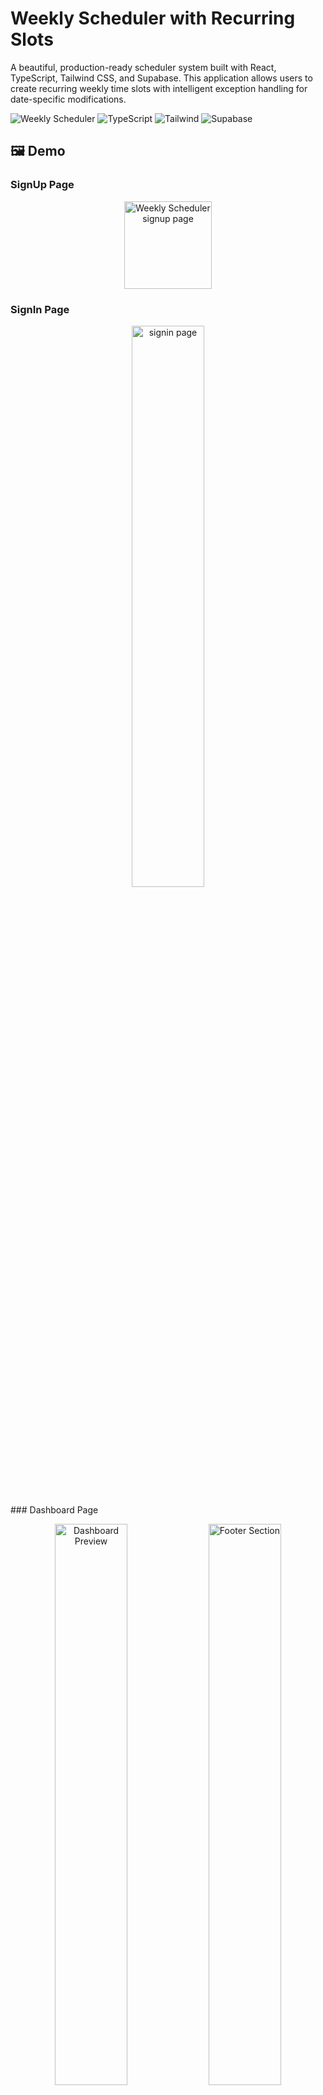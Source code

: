 # Weekly Scheduler with Recurring Slots

A beautiful, production-ready scheduler system built with React, TypeScript, Tailwind CSS, and Supabase. This application allows users to create recurring weekly time slots with intelligent exception handling for date-specific modifications.

![Weekly Scheduler](https://img.shields.io/badge/React-18.3.1-blue) ![TypeScript](https://img.shields.io/badge/TypeScript-5.5.3-blue) ![Tailwind](https://img.shields.io/badge/Tailwind-3.4.1-06B6D4) ![Supabase](https://img.shields.io/badge/Supabase-Latest-3ECF8E)

## 🖼️ Demo 

### SignUp Page
<p align="center">
  <img src="./public/signup page.png" width="140" alt="Weekly Scheduler signup page"/>
</p>

### SignIn  Page
<p align="center">
  <img src="./public//signin page.png" width="48%" alt="signin page"/>
</p>
### Dashboard Page
<p align="center">
  <img src="./public/dashboard.png" width="48%" alt="Dashboard Preview"/>
  <img src="./public/create slot form.png" width="48%" alt="Footer Section"/>
</p>


---

## Features

### Core Functionality
- **Recurring Weekly Slots**: Create time slots that automatically repeat every week on the same day
- **Maximum 2 Slots Per Day**: Each date can contain up to 2 time slots
- **Smart Exception Handling**: Edit or delete specific dates without affecting other occurrences
- **Infinite Scroll**: Seamlessly load future weeks as you scroll down
- **Real-time Updates**: Changes reflect immediately across all weeks

### User Experience
- **Beautiful Modern Design**: Clean, professional interface with emerald/teal color scheme
- **Today Indicator**: Special highlighting for the current date
- **Responsive Layout**: Works perfectly on mobile, tablet, and desktop
- **Smooth Animations**: Polished transitions and micro-interactions
- **Interactive Slot Cards**: Hover to reveal edit and delete actions
- **Intuitive Modals**: Clear dialogs for creating, editing, and deleting slots

## Technology Stack

- **Frontend**: React 18.3 + TypeScript 5.5
- **Styling**: Tailwind CSS 3.4 with custom utilities
- **Database**: Supabase (PostgreSQL)
- **Icons**: Lucide React
- **Build Tool**: Vite 5.4
- **Deployment Ready**: Optimized for Vercel/Netlify

## Database Architecture

### Tables

#### `recurring_slots`
Stores the base recurring slot patterns that repeat weekly.

| Column | Type | Description |
|--------|------|-------------|
| id | uuid | Primary key |
| day_of_week | integer | Day of week (0=Sunday, 6=Saturday) |
| start_time | time | Start time of the slot |
| end_time | time | End time of the slot |
| created_at | timestamptz | Creation timestamp |
| updated_at | timestamptz | Last update timestamp |

#### `slot_exceptions`
Tracks exceptions to recurring slots (edits or deletions on specific dates).

| Column | Type | Description |
|--------|------|-------------|
| id | uuid | Primary key |
| recurring_slot_id | uuid | Foreign key to recurring_slots |
| exception_date | date | Specific date this exception applies to |
| exception_type | text | 'deleted' or 'modified' |
| start_time | time | Modified start time (nullable) |
| end_time | time | Modified end time (nullable) |
| created_at | timestamptz | Creation timestamp |

### Security
- Row Level Security (RLS) enabled on all tables
- Public access policies for demo purposes (customize for production)
- Cascading deletes to maintain data integrity

## Getting Started

### Prerequisites
- Node.js 18+ and npm
- Supabase account and project

### Installation

1. **Clone the repository**
   ```bash
   git clone <repository-url>
   cd project
   ```

2. **Install dependencies**
   ```bash
   npm install
   ```

3. **Set up environment variables**

   The `.env` file should already contain your Supabase credentials:
   ```env
   VITE_SUPABASE_URL=your-supabase-url
   VITE_SUPABASE_ANON_KEY=your-supabase-anon-key
   ```

4. **Database setup**

   The database migrations are already applied. Your Supabase instance should have:
   - `recurring_slots` table
   - `slot_exceptions` table
   - Proper indexes and RLS policies

5. **Start the development server**
   ```bash
   npm run dev
   ```

6. **Build for production**
   ```bash
   npm run build
   ```

## Usage Guide

### Creating a Recurring Slot

1. Click the "Add Slot" button on any day
2. Select start and end times
3. Click "Create Slot"
4. The slot will automatically appear on the same day of every week

### Editing a Slot

1. Hover over any slot card
2. Click the edit (pencil) icon
3. Modify the times as needed
4. Click "Save Changes"
5. Only that specific date will be modified (other occurrences remain unchanged)

### Deleting a Slot

1. Hover over any slot card
2. Click the delete (trash) icon
3. Confirm the deletion
4. Only that specific date will be deleted (other occurrences remain unchanged)

### Loading More Weeks

Simply scroll down to automatically load future weeks using infinite scroll.

## Project Structure

```
src/
├── components/
│   ├── DayColumn.tsx          # Individual day column display
│   ├── SlotCard.tsx           # Slot card with actions
│   ├── SlotModal.tsx          # Create/edit slot modal
│   └── DeleteModal.tsx        # Delete confirmation modal
├── lib/
│   └── supabase.ts            # Supabase client and types
├── services/
│   └── schedulerService.ts    # Business logic and API calls
├── App.tsx                     # Main application component
├── index.css                   # Global styles and animations
└── main.tsx                    # Application entry point

supabase/
└── migrations/
    └── 20251023050238_create_scheduler_tables.sql
```

## Key Implementation Details

### Recurring Logic

The system uses a smart approach to handle recurring slots:

1. **Base Pattern**: Each slot is stored with a day of week (0-6)
2. **Week Generation**: When loading a week, the system queries all recurring slots
3. **Exception Overlay**: For each date, it checks if there are any exceptions
4. **Final Rendering**: Deleted exceptions are hidden, modified exceptions show updated times

### Exception Handling

When a user edits or deletes a slot:

- An exception record is created for that specific date
- The `exception_type` is set to 'modified' or 'deleted'
- The original recurring slot remains unchanged
- All other dates continue to use the base pattern

### Performance Optimizations

- Indexes on frequently queried columns
- Week-based data loading to reduce payload
- Local state caching to avoid redundant API calls
- Intersection Observer for efficient infinite scroll

## Deployment

### Frontend (Vercel/Netlify)

1. Connect your Git repository
2. Set build command: `npm run build`
3. Set output directory: `dist`
4. Add environment variables from `.env`

### Database (Supabase)

The database is already provisioned and configured. Ensure:
- Migrations are applied
- RLS policies are active
- Connection pooling is enabled for production

## Customization

### Color Scheme

The app uses an emerald/teal color scheme. To change:

1. Update gradient classes in components:
   - `from-emerald-500 to-teal-500` → your colors
2. Update hover states and borders accordingly

### Time Format

To change from 12-hour to 24-hour format:

1. Edit `SchedulerService.formatTime()` in `schedulerService.ts`
2. Remove AM/PM logic and return raw time

### Maximum Slots Per Day

To change the 2-slot limit:

1. Update the check in `App.tsx` handleSaveSlot function
2. Update UI logic in `DayColumn.tsx`

## API Reference

### SchedulerService

#### `getRecurringSlots()`
Fetches all recurring slot patterns.

#### `getSlotsForWeek(weekStart: Date)`
Returns a map of dates to slots for the specified week, with exceptions applied.

#### `createRecurringSlot(dayOfWeek, startTime, endTime)`
Creates a new recurring slot pattern.

#### `updateSlotForDate(recurringSlotId, date, startTime, endTime)`
Creates an exception to modify a slot on a specific date.

#### `deleteSlotForDate(recurringSlotId, date)`
Creates an exception to delete a slot on a specific date.

## License

MIT License - Feel free to use this project for learning and development.

## Support

For issues or questions:
- Check the code comments for inline documentation
- Review the database schema in migrations
- Examine the service layer for business logic

## Acknowledgments

Built as a demonstration of modern full-stack development practices with React, TypeScript, and Supabase.

---

**Made with ❤️ using React, TypeScript, Tailwind CSS, and Supabase**
"# Weekly-Scheduler" 
